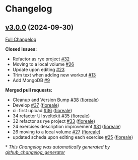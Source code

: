 # Changelog

## [v3.0.0](https://github.com/fioreale/myfitapp/tree/v3.0.0) (2024-09-30)

[Full Changelog](https://github.com/fioreale/myfitapp/compare/v2.2.1...v3.0.0)

**Closed issues:**

- Refactor as rye project [\#32](https://github.com/fioreale/myfitapp/issues/32)
- Moving to a local volume [\#26](https://github.com/fioreale/myfitapp/issues/26)
- Update upon editing [\#23](https://github.com/fioreale/myfitapp/issues/23)
- Trim text when adding new workout [\#13](https://github.com/fioreale/myfitapp/issues/13)
- Add MongoDB [\#9](https://github.com/fioreale/myfitapp/issues/9)

**Merged pull requests:**

- Cleanup and Version Bump [\#38](https://github.com/fioreale/myfitapp/pull/38) ([fioreale](https://github.com/fioreale))
- Develop [\#37](https://github.com/fioreale/myfitapp/pull/37) ([fioreale](https://github.com/fioreale))
- ci: first upload [\#36](https://github.com/fioreale/myfitapp/pull/36) ([fioreale](https://github.com/fioreale))
- 34 refactor UI sveltekit [\#35](https://github.com/fioreale/myfitapp/pull/35) ([fioreale](https://github.com/fioreale))
- 32 refactor as rye project [\#33](https://github.com/fioreale/myfitapp/pull/33) ([fioreale](https://github.com/fioreale))
- 24 exercises description improvement [\#31](https://github.com/fioreale/myfitapp/pull/31) ([fioreale](https://github.com/fioreale))
- 26 moving to a local volume [\#27](https://github.com/fioreale/myfitapp/pull/27) ([fioreale](https://github.com/fioreale))
- updated scheda upon editing each exercise [\#25](https://github.com/fioreale/myfitapp/pull/25) ([fioreale](https://github.com/fioreale))



\* *This Changelog was automatically generated by [github_changelog_generator](https://github.com/github-changelog-generator/github-changelog-generator)*
